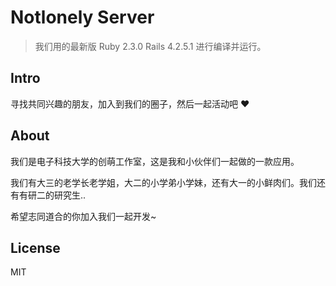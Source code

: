 # Notlonely Server

> 我们用的最新版 Ruby 2.3.0 Rails 4.2.5.1 进行编译并运行。

## Intro

寻找共同兴趣的朋友，加入到我们的圈子，然后一起活动吧 ❤️

## About

我们是电子科技大学的创萌工作室，这是我和小伙伴们一起做的一款应用。

我们有大三的老学长老学姐，大二的小学弟小学妹，还有大一的小鲜肉们。我们还有有研二的研究生..

希望志同道合的你加入我们一起开发~

## License

MIT
